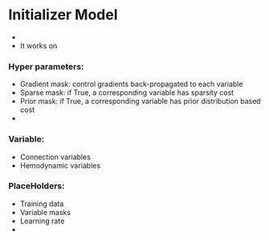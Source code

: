 

# Initializer Model
-
- It works on 


### Hyper parameters:
- Gradient mask: control gradients back-propagated to each variable
- Sparse mask: if True, a corresponding variable has sparsity cost
- Prior mask: if True, a corresponding variable has prior distribution based cost
- 

### Variable:
- Connection variables
- Hemodynamic variables


### PlaceHolders:
- Training data
- Variable masks
- Learning rate
- 

